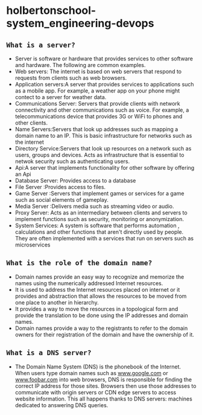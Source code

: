 # holbertonschool-system_engineering-devops

## `What is a server?` 
- Server is software or hardware that provides services to other software and hardware. The following are common examples.
- Web servers: The internet is based on web servers that respond to requests from clients such as web browsers.
- Application servers:A server that provides services to applications such as a mobile app. For example, a weather app on your phone might contect to a server for weather data.
- Communications Server: Servers that provide clients with network connectivity and other    communications   such as voice. For example, a telecommunications device that provides 3G or WiFi to phones and other clients.
- Name Servers:Servers that look up addresses such as mapping a domain name to an IP. This is basic infrastructure for networks  such as the internet
- Directory Service:Servers that look up resources on a network such as users, groups and devices. Acts as infrastructure that is essential to netwok security such as authenticating users.
- Api:A server that implements functionality for other software by offering an Api
- Database Server: Provides access to a database
- File Server :Provides access to files.
- Game Server :Servers that implement games or services for a game such as social elements of gameplay.
- Media Server :Delivers media such as streaming video or audio.
- Proxy Server: Acts as an intermediary between clients and servers to implement functions such as security, monitoring or anonymization.
- System Services: A system  is software that performs automation , calculations and other functions that aren't directly used by people. They are often implemented with a services that run on servers such as microservices

## `What is the role of the domain name?`

- Domain names provide an easy way to recognize and memorize the names using the numerically addressed Internet resources.
- It is used to address the Internet resources placed on internet or it provides and abstraction that allows the resources to be moved from one place to another in hierarchy.
- It provides a way to move the resources in a topological form and provide the translation to be done using the IP addresses and domain names.
- Domain names provide a way to the registrants to refer to the domain owners for their registration of the domain and have the ownership of it.

## `What is a DNS server?`
- The Domain Name System (DNS) is the phonebook of the Internet. When users type domain names such as www.google.com or www.foobar.com into web browsers, DNS is responsible for finding the correct IP address for those sites. Browsers then use those addresses to communicate with origin servers or CDN edge servers to access website information. This all happens thanks to DNS servers: machines dedicated to answering DNS queries.

